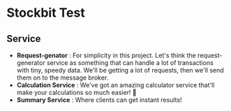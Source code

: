 # Stockbit Test

## Service
- **Request-genator** : For simplicity in this project. Let's think the request-generator service as something that can handle a lot of transactions with tiny, speedy data. We'll be getting a lot of requests, then we'll send them on to the message broker.
- **Calculation Service** : We've got an amazing calculator service that'll make your calculations so much easier! 🤩
- **Summary Service** : Where clients can get instant results!

